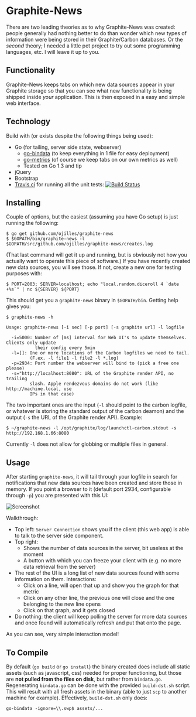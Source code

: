 Graphite-News
=============

There are two leading theories as to why Graphite-News was created: people
generally had nothing better to do than wonder which new types of information
were being stored in their Graphite/Carbon databases. Or the *second* theory; I
needed a little pet project to try out some programming languages, etc. I will
leave it up to you.

Functionality
-------------
Graphite-News keeps tabs on which new data sources appear in your Graphite
storage so that you can see what new functionality is being shipped inside
*your* application. This is then exposed in a easy and simple web interface.

Technology
----------
Build with (or exists despite the following things being used):
 * Go (for tailing, server side state, webserver)
    * [go-bindata](https://github.com/jteeuwen/go-bindata) (to keep 
      everything in 1 file for easy deployment)
    * [go-metrics](https://github.com/rcrowley/go-metrics) (of course 
      we keep tabs on our own metrics as well)
    * Tested on Go 1.3 and tip
 * jQuery
 * Bootstrap
 * [Travis.ci](https://travis-ci.org/ojilles/graphite-news) for running all the unit tests: [![Build Status](https://travis-ci.org/ojilles/graphite-news.svg?branch=master)](https://travis-ci.org/ojilles/graphite-news)

Installing
----------
Couple of options, but the easiest (assuming you have Go setup) is just running
the following:

    $ go get github.com/ojilles/graphite-news
    $ $GOPATH/bin/graphite-news -l $GOPATH/src/github.com/ojilles/graphite-news/creates.log

(That last command will get it up and running, but is obviously not how you
actually want to operate this piece of software.) If you have recently created new data sources, you will see those. If not, create a new one for testing purposes with:

    $ PORT=2003; SERVER=localhost; echo "local.random.diceroll 4 `date +%s`" | nc ${SERVER} ${PORT}

This should get you a `graphite-news` binary in `$GOPATH/bin`. Getting help gives you:

    $ graphite-news -h

    Usage: graphite-news [-i sec] [-p port] [-s graphite url] -l logfile

      -i=5000: Number of [ms] interval for Web UI's to update themselves. Clients only update
               their config every 5min
      -l=[]: One or more locations of the Carbon logfiles we need to tail.
             (F.ex. -l file1 -l file2 -l *.log)
      -p=2934: Port number the webserver will bind to (pick a free one please)
      -s="http://localhost:8080": URL of the Graphite render API, no trailing
             slash. Apple rendezvous domains do not work (like http://machine.local, use
             IPs in that case)

The two important ones are the input (`-l` should point to the carbon logfile,
or whatever is storing the standard output of the carbon deamon) and the output
(`-s` the URL of the Graphite render API). Example:

    $ ~/graphite-news -l /opt/graphite/log/launchctl-carbon.stdout -s http://192.168.1.66:8080

Currently `-l` does not allow for globbing or multiple files in general.

Usage
-----
After starting `graphite-news`, it will tail through your logfile in search for
notifications that new data sources have been created and store those in
memory. If you point a browser to it (default port 2934, configurable through
`-p`) you are presented with this UI:

![Screenshot](https://raw.githubusercontent.com/ojilles/graphite-news/master/screenshot-1.png)

Walkthrough:

 * Top left: `Server Connection` shows you if the client (this web app) is able
   to talk to the server side component.
 * Top right:
   * Shows the number of data sources in the server, bit useless at the moment
   * A button with which you can freeze your client with (e.g. no more data
     retrieval from the server)
 * The rest of the UI is a long list of new data sources found with some
   information on them. Interactions:
   * Click on a line, will open that up and show you the graph for that metric
   * Click on any other line, the previous one will close and the one belonging
     to the new line opens
   * Click on that graph, and it gets closed
 * Do nothing: the client will keep polling the server for more data sources
   and once found will automatically refresh and put that onto the page.

As you can see, very simple interaction model!

To Compile
-----------
By default (`go build` or `go install`) the binary created does include all
static assets (such as javascript, css) needed for proper functioning, but
those are **not pulled from the files on disk**, but rather from `bindata.go`.
Regenerating `bindata.go` can be done with the provided `build-dst.sh` script.
This will result with all fresh assets in the binary (able to just `scp` to
another machine for example).  Effectively, `build-dst.sh` only does:

`go-bindata -ignore=\\.swp$ assets/...`

